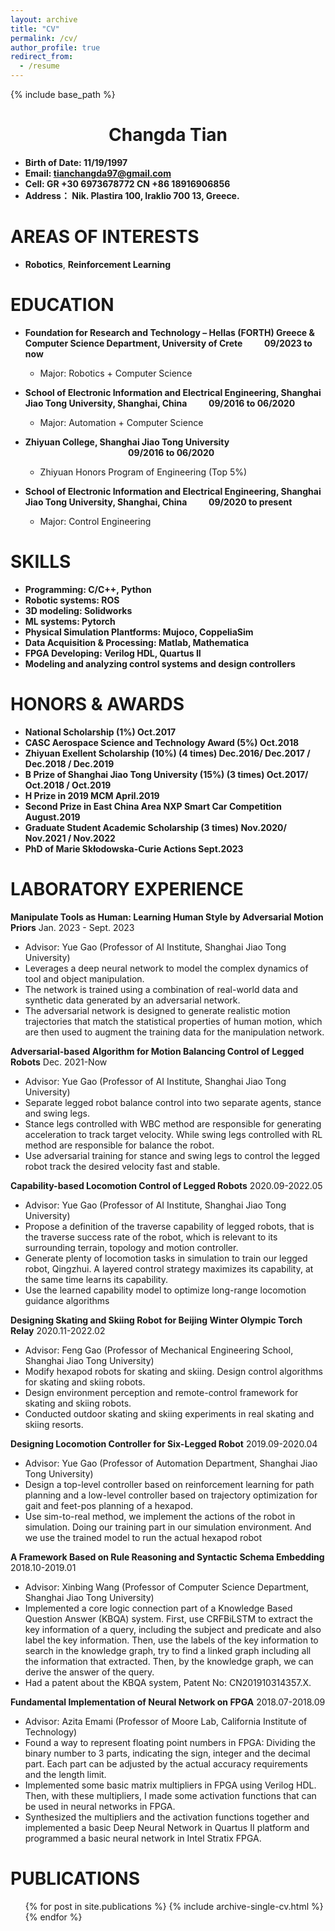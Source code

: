 ```yaml
---
layout: archive
title: "CV"
permalink: /cv/
author_profile: true
redirect_from:
  - /resume
---
```


{% include base_path %}

<h1 style="text-align:center">Changda Tian</h1>

* **Birth of Date: 11/19/1997**
* **Email: tianchangda97@gmail.com**
* **Cell: GR +30 6973678772  CN +86 18916906856**
* **Address： Nik. Plastira 100, Iraklio 700 13, Greece.**


# AREAS OF INTERESTS

- **Robotics**, **Reinforcement Learning**


# EDUCATION

* **Foundation for Research and Technology – Hellas (FORTH) Greece & Computer Science Department, University of Crete &ensp;&ensp;&ensp;&ensp; 09/2023 to now**
  * Major: Robotics + Computer Science

* **School of Electronic Information and Electrical Engineering, Shanghai Jiao Tong University, Shanghai, China &ensp;&ensp;&ensp;&ensp; 09/2016 to 06/2020**
  * Major: Automation + Computer Science
  
* **Zhiyuan College, Shanghai Jiao Tong University &ensp;&ensp;&ensp;&ensp;&ensp;&ensp;&ensp;&ensp;&ensp;&ensp;&ensp;&ensp;&ensp;&ensp;&ensp;&ensp;&ensp;&ensp;&ensp;&ensp;&ensp;&ensp;&ensp; 09/2016 to 06/2020**
  * Zhiyuan Honors Program of Engineering (Top 5%)

* **School of Electronic Information and Electrical Engineering, Shanghai Jiao Tong University, Shanghai, China &ensp;&ensp;&ensp;&ensp; 09/2020 to present**
  * Major: Control Engineering

# SKILLS

- **Programming: C/C++, Python**
- **Robotic systems: ROS**
- **3D modeling: Solidworks**
- **ML systems: Pytorch**
- **Physical Simulation Plantforms: Mujoco, CoppeliaSim**
- **Data Acquisition & Processing: Matlab, Mathematica**
- **FPGA Developing: Verilog HDL, Quartus II**
- **Modeling and analyzing control systems and design controllers**


# HONORS & AWARDS

- **National Scholarship (1%) Oct.2017**
- **CASC Aerospace Science and Technology Award (5%) Oct.2018**
- **Zhiyuan Exellent Scholarship (10%) (4 times) Dec.2016/ Dec.2017 / Dec.2018 / Dec.2019**
- **B Prize of Shanghai Jiao Tong University (15%) (3 times) Oct.2017/ Oct.2018 / Oct.2019**
- **H Prize in 2019 MCM April.2019**
- **Second Prize in East China Area NXP Smart Car Competition August.2019**
- **Graduate Student Academic Scholarship (3 times) Nov.2020/ Nov.2021 / Nov.2022**
- **PhD of Marie Skłodowska-Curie Actions  Sept.2023**


# LABORATORY EXPERIENCE

**Manipulate Tools as Human: Learning Human Style by Adversarial Motion Priors** Jan. 2023 - Sept. 2023
- Advisor: Yue Gao (Professor of AI Institute, Shanghai Jiao Tong University)
- Leverages a deep neural network to model the complex dynamics of tool and object manipulation.
- The network is trained using a combination of real-world data and synthetic data generated by an adversarial network.
- The adversarial network is designed to generate realistic motion trajectories that match the statistical properties of human motion, which are then used to augment the training data for the manipulation network. 

**Adversarial-based Algorithm for Motion Balancing Control of Legged Robots**  Dec. 2021-Now
- Advisor: Yue Gao (Professor of AI Institute, Shanghai Jiao Tong University)
- Separate legged robot balance control into two separate agents, stance and swing legs.
- Stance legs controlled with WBC method are responsible for generating acceleration to track target velocity. While swing legs controlled with RL method are responsible for balance the robot.
- Use adversarial training for stance and swing legs to control the legged robot track the desired velocity fast and stable.


**Capability-based Locomotion Control of Legged Robots** 2020.09-2022.05
- Advisor: Yue Gao (Professor of AI Institute, Shanghai Jiao Tong University)
- Propose a definition of the traverse capability of legged robots, that is the traverse success rate of the robot, which is relevant to its surrounding terrain, topology and motion controller.
- Generate plenty of locomotion tasks in simulation to train our legged robot, Qingzhui. A layered control strategy
maximizes its capability, at the same time learns its capability.
- Use the learned capability model to optimize long-range locomotion guidance algorithms


**Designing Skating and Skiing Robot for Beijing Winter Olympic Torch Relay** 2020.11-2022.02
- Advisor: Feng Gao (Professor of Mechanical Engineering School, Shanghai Jiao Tong University) 
- Modify hexapod robots for skating and skiing. Design control algorithms for skating and skiing robots.
- Design environment perception and remote-control framework for skating and skiing robots.
- Conducted outdoor skating and skiing experiments in real skating and skiing resorts.

**Designing Locomotion Controller for Six-Legged Robot** 2019.09-2020.04
- Advisor: Yue Gao (Professor of Automation Department, Shanghai Jiao Tong University)
- Design a top-level controller based on reinforcement learning for path planning and a low-level controller based on trajectory optimization for gait and feet-pos planning of a hexapod.
- Use sim-to-real method, we implement the actions of the robot in simulation. Doing our training part in our simulation environment. And we use the trained model to run the actual hexapod robot

**A Framework Based on Rule Reasoning and Syntactic Schema Embedding** 2018.10-2019.01
- Advisor: Xinbing Wang (Professor of Computer Science Department, Shanghai Jiao Tong University)
- Implemented a core logic connection part of a Knowledge Based Question Answer (KBQA) system. First, use CRFBiLSTM to extract the key information of a query, including the subject and predicate and also label the key information. Then, use the labels of the key information to search in the knowledge graph, try to find a linked graph including all the information that extracted. Then, by the knowledge graph, we can derive the answer of the query.
- Had a patent about the KBQA system, Patent No: CN201910314357.X.

**Fundamental Implementation of Neural Network on FPGA** 2018.07-2018.09
- Advisor: Azita Emami (Professor of Moore Lab, California Institute of Technology)
- Found a way to represent floating point numbers in FPGA: Dividing the binary number to 3 parts, indicating the sign, integer and the decimal part. Each part can be adjusted by the actual accuracy requirements and the length limit.
- Implemented some basic matrix multipliers in FPGA using Verilog HDL. Then, with these multipliers, I made some
activation functions that can be used in neural networks in FPGA.
- Synthesized the multipliers and the activation functions together and implemented a basic Deep Neural Network in
Quartus II platform and programmed a basic neural network in Intel Stratix FPGA.


# PUBLICATIONS

  <ul>{% for post in site.publications %}
    {% include archive-single-cv.html %}
  {% endfor %}</ul>
